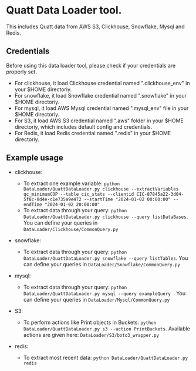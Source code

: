 # Quatt Data Loader tool.
This includes Quatt data from AWS S3, Clickhouse, Snowflake, Mysql and Redis.

##  Credentials
Before using this data loader tool, please check if your credentials are properly set.
* For clickhouse, it load Clickhouse credential named ".clickhouse_env" in your $HOME directoriy.
* For snowflake, it load Snowflake credential named ".snowflake" in your $HOME directoriy.
* For mysql, it load AWS Mysql credential named ".mysql_env" file in your $HOME directoriy.
* For S3, it load AWS S3 credential named ".aws" folder in your $HOME directoriy, which includes default config and credentials.
* For Redis, it load Redis credential named ".redis" in your $HOME directoriy. 

## Example usage
* clickhouse:
  * To extract one example variable: ``python DataLoader/QuattDataLoader.py clickhouse --extractVariables qc_minimumCOP --table cic_stats --clientid CIC-87845a22-3d04-5f8c-8d4e-c1e735a9e472 --startTime "2024-01-02 00:00:00" --endTime "2024-01-02 20:00:00"``
  * To extract data through your query: ``python DataLoader/QuattDataLoader.py clickhouse --query listDataBases``. You can define your queries in `DataLoader/Clickhouse/CommonQuery.py`

* snowflake:
  * To extract data through your query: ``python DataLoader/QuattDataLoader.py snowflake --query listTables``. You can define your queries in `DataLoader/Snowflake/CommonQuery.py`

* mysql:
  * To extract data through your query: ``python DataLoader/QuattDataLoader.py mysql --query exampleQuery ``. You can define your queries in `DataLoader/Mysql/CommonQuery.py`

* S3:
  * To perform actions like Print objects in Buckets: ``python DataLoader/QuattDataLoader.py s3 --action PrintBuckets``. Available actions are given here: `DataLoader/S3/boto3_wrapper.py`

* redis:
  * To extract most recent data: ``python DataLoader/QuattDataLoader.py redis``


